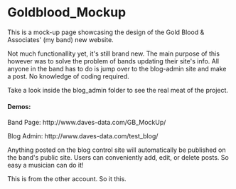 # Goldblood_Mockup
This is a mock-up page showcasing the design of the Gold Blood & Associates' (my band) new website. 

<p>Not much functionallity yet, it's still brand new. The main purpose of this however was to 
solve the problem of bands updating their site's info. All anyone in the band has to
do is jump over to the blog-admin site and make a post. No knowledge of coding required.</p>

<p>Take a look inside the blog_admin folder to see the real meat of the project.</p>

<h4>Demos:</h4>
<p>Band Page: http://www.daves-data.com/GB_MockUp/ </p>
<p>Blog Admin: http://www.daves-data.com/test_blog/ </p>

<p>Anything posted on the blog control site will automatically be published on the band's public site. Users can conveniently
add, edit, or delete posts. So easy a musician can do it!</p>


This is from the other account.
So it this.
